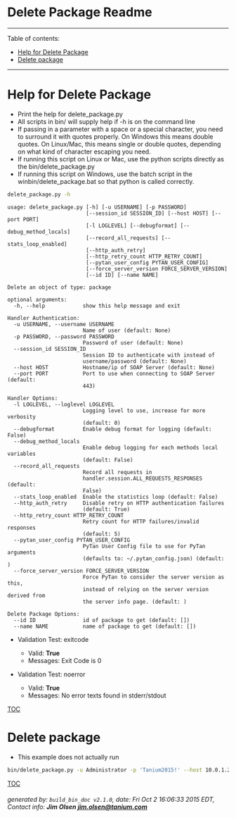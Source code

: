 Delete Package Readme
===========================

---------------------------
<a name='toc'>Table of contents:</a>

  * [Help for Delete Package](#user-content-help-for-delete-package)
  * [Delete package](#user-content-delete-package)

---------------------------

# Help for Delete Package

  * Print the help for delete_package.py
  * All scripts in bin/ will supply help if -h is on the command line
  * If passing in a parameter with a space or a special character, you need to surround it with quotes properly. On Windows this means double quotes. On Linux/Mac, this means single or double quotes, depending on what kind of character escaping you need.
  * If running this script on Linux or Mac, use the python scripts directly as the bin/delete_package.py
  * If running this script on Windows, use the batch script in the winbin/delete_package.bat so that python is called correctly.

```bash
delete_package.py -h
```

```
usage: delete_package.py [-h] [-u USERNAME] [-p PASSWORD]
                         [--session_id SESSION_ID] [--host HOST] [--port PORT]
                         [-l LOGLEVEL] [--debugformat] [--debug_method_locals]
                         [--record_all_requests] [--stats_loop_enabled]
                         [--http_auth_retry]
                         [--http_retry_count HTTP_RETRY_COUNT]
                         [--pytan_user_config PYTAN_USER_CONFIG]
                         [--force_server_version FORCE_SERVER_VERSION]
                         [--id ID] [--name NAME]

Delete an object of type: package

optional arguments:
  -h, --help            show this help message and exit

Handler Authentication:
  -u USERNAME, --username USERNAME
                        Name of user (default: None)
  -p PASSWORD, --password PASSWORD
                        Password of user (default: None)
  --session_id SESSION_ID
                        Session ID to authenticate with instead of
                        username/password (default: None)
  --host HOST           Hostname/ip of SOAP Server (default: None)
  --port PORT           Port to use when connecting to SOAP Server (default:
                        443)

Handler Options:
  -l LOGLEVEL, --loglevel LOGLEVEL
                        Logging level to use, increase for more verbosity
                        (default: 0)
  --debugformat         Enable debug format for logging (default: False)
  --debug_method_locals
                        Enable debug logging for each methods local variables
                        (default: False)
  --record_all_requests
                        Record all requests in
                        handler.session.ALL_REQUESTS_RESPONSES (default:
                        False)
  --stats_loop_enabled  Enable the statistics loop (default: False)
  --http_auth_retry     Disable retry on HTTP authentication failures
                        (default: True)
  --http_retry_count HTTP_RETRY_COUNT
                        Retry count for HTTP failures/invalid responses
                        (default: 5)
  --pytan_user_config PYTAN_USER_CONFIG
                        PyTan User Config file to use for PyTan arguments
                        (defaults to: ~/.pytan_config.json) (default: )
  --force_server_version FORCE_SERVER_VERSION
                        Force PyTan to consider the server version as this,
                        instead of relying on the server version derived from
                        the server info page. (default: )

Delete Package Options:
  --id ID               id of package to get (default: [])
  --name NAME           name of package to get (default: [])
```

  * Validation Test: exitcode
    * Valid: **True**
    * Messages: Exit Code is 0

  * Validation Test: noerror
    * Valid: **True**
    * Messages: No error texts found in stderr/stdout



[TOC](#user-content-toc)


# Delete package

  * This example does not actually run

```bash
bin/delete_package.py -u Administrator -p 'Tanium2015!' --host 10.0.1.240 --port 443 --loglevel 1 --id 123456
```



[TOC](#user-content-toc)


###### generated by: `build_bin_doc v2.1.0`, date: Fri Oct  2 16:06:33 2015 EDT, Contact info: **Jim Olsen <jim.olsen@tanium.com>**